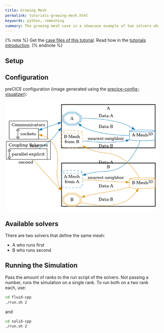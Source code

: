 ```yaml
---
title: Growing Mesh
permalink: tutorials-growing-mesh.html
keywords: python, remeshing
summary: The growing mesh case is a showcase example of two solvers which grow their mesh at predefined points in time.
---
```


{% note %}
Get the [case files of this tutorial](https://github.com/precice/tutorials/tree/master/growing-mesh). Read how in the [tutorials introduction](https://precice.org/tutorials.html).
{% endnote %}

## Setup

## Configuration

preCICE configuration (image generated using the [precice-config-visualizer](https://precice.org/tooling-config-visualization.html)):

![preCICE configuration visualization](images/tutorials-growing-mesh-precice-config.png)

## Available solvers

There are two solvers that define the same mesh:

- A who runs first
- B who runs second

## Running the Simulation

Pass the amount of ranks to the run script of the solvers.
Not passing a number, runs the simulation on a single rank.
To run both on a two rank each, use:

```bash
cd fluid-cpp
./run.sh 2
```

and

```bash
cd solid-cpp
./run.sh 2
```
